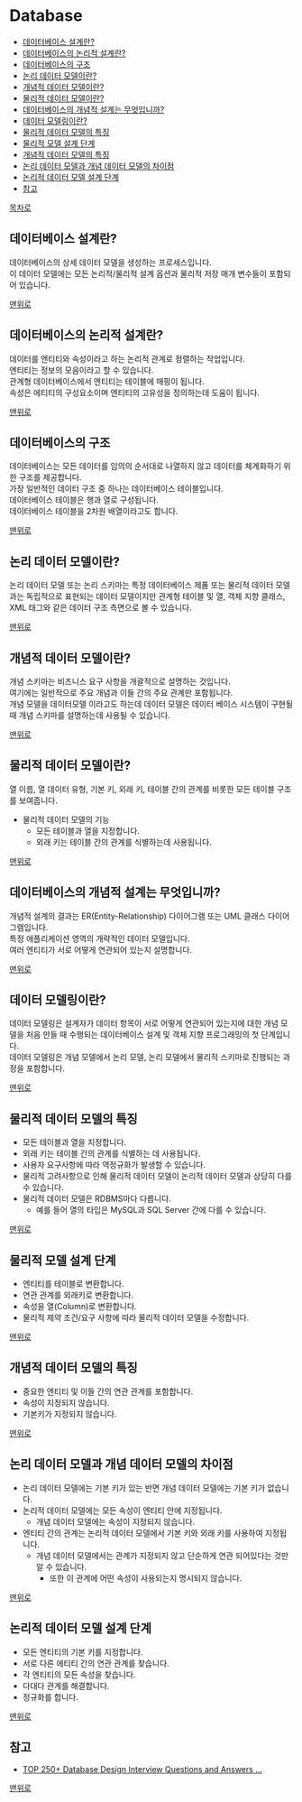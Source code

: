 # Database
* [데이터베이스 설계란?](#데이터베이스-설계란)
* [데이터베이스의 논리적 설계란?](#데이터베이스의-논리적-설계란)
* [데이터베이스의 구조](#데이터베이스의-구조)
* [논리 데이터 모델이란?](#논리-데이터-모델이란)
* [개념적 데이터 모델이란?](#개념적-데이터-모델이란)
* [물리적 데이터 모델이란?](#물리적-데이터-모델이란)
* [데이터베이스의 개념적 설계는 무엇입니까?](#데이터베이스의-개념적-설계는-무엇입니까)
* [데이터 모델링이란?](#데이터-모델링이란)
* [물리적 데이터 모델의 특징](#물리적-데이터-모델의-특징)
* [물리적 모델 설계 단계](#물리적-모델-설계-단계)
* [개념적 데이터 모델의 특징](#개념적-데이터-모델의-특징)
* [논리 데이터 모델과 개념 데이터 모델의 차이점](#논리-데이터-모델과-개념-데이터-모델의-차이점)
* [논리적 데이터 모델 설계 단계](#논리적-데이터-모델-설계-단계)
* [참고](#참고)

[목차로](https://github.com/smpark1020/tech-interview#%EB%AA%A9%EC%B0%A8)

## 데이터베이스 설계란?
데이터베이스의 상세 데이터 모델을 생성하는 프로세스입니다.   
이 데이터 모델에는 모든 논리적/물리적 설계 옵션과 물리적 저장 매개 변수들이 포함되어 있습니다.   

[맨위로](#database)

## 데이터베이스의 논리적 설계란?
데이터를 엔티티와 속성이라고 하는 논리적 관계로 정렬하는 작업입니다.   
엔티티는 정보의 모음이라고 할 수 있습니다.   
관계형 데이터베이스에서 엔티티는 테이블에 매핑이 됩니다.   
속성은 에티티의 구성요소이며 엔티티의 고유성을 정의하는데 도움이 됩니다.   

[맨위로](#database)

## 데이터베이스의 구조
데이터베이스는 모든 데이터를 임의의 순서대로 나열하지 않고 데이터를 체계화하기 위한 구조를 제공합니다.   
가장 일반적인 데이터 구조 중 하나는 데이터베이스 테이블입니다.   
데이터베이스 테이블은 행과 열로 구성됩니다.   
데이터베이스 테이블을 2차원 배열이라고도 합니다.   

[맨위로](#database)

## 논리 데이터 모델이란?
논리 데이터 모델 또는 논리 스키마는 특정 데이터베이스 제품 또는 물리적 데이터 모델과는 독립적으로 표현되는 데이터 모델이지만 관계형 테이블 및 열, 객체 지향 클래스, XML 태그와 같은 데이터 구조 측면으로 볼 수 있습니다.   

[맨위로](#database)

## 개념적 데이터 모델이란?
개념 스키마는 비즈니스 요구 사항을 개괄적으로 설명하는 것입니다.   
여기에는 일반적으로 주요 개념과 이들 간의 주요 관계만 포함됩니다.   
개념 모델을 데이터모델 이라고도 하는데 데이터 모델은 데이터 베이스 시스템이 구현될 때 개념 스키마를 설명하는데 사용될 수 있습니다.   

[맨위로](#database)

## 물리적 데이터 모델이란?
열 이름, 열 데이터 유형, 기본 키, 외래 키, 테이블 간의 관계를 비롯한 모든 테이블 구조를 보여줍니다.   
* 물리적 데이터 모델의 기능
  * 모든 테이블과 열을 지정합니다.   
  * 외래 키는 테이블 간의 관계를 식별하는데 사용됩니다.   

[맨위로](#database)

## 데이터베이스의 개념적 설계는 무엇입니까?
개념적 설계의 결과는 ER(Entity-Relationship) 다이어그램 또는 UML 클래스 다이어그램입니다.   
특정 애플리케이션 영역의 개략적인 데이터 모델입니다.   
여러 엔티티가 서로 어떻게 연관되어 있는지 설명합니다.   

[맨위로](#database)

## 데이터 모델링이란?
데이터 모델링은 설계자가 데이터 항목이 서로 어떻게 연관되어 있는지에 대한 개념 모델을 처음 만들 때 수행되는 데이터베이스 설계 및 객체 지향 프로그래밍의 첫 단계입니다.   
데이터 모델링은 개념 모델에서 논리 모델, 논리 모델에서 물리적 스키마로 진행되는 과정을 포함합니다.   

[맨위로](#database)

## 물리적 데이터 모델의 특징
* 모든 테이블과 열을 지정합니다.
* 외래 키는 테이블 간의 관계를 식별하는 데 사용됩니다.
* 사용자 요구사항에 따라 역정규화가 발생할 수 있습니다.
* 물리적 고려사항으로 인해 물리적 데이터 모델이 논리적 데이터 모델과 상당히 다를 수 있습니다.
* 물리적 데이터 모델은 RDBMS마다 다릅니다.   
  * 예를 들어 열의 타입은 MySQL과 SQL Server 간에 다를 수 있습니다.

[맨위로](#database)

## 물리적 모델 설계 단계
* 엔티티를 테이블로 변환합니다.
* 연관 관계를 외래키로 변환합니다.
* 속성을 열(Column)로 변환합니다.
* 물리적 제약 조건/요구 사항에 따라 물리적 데이터 모델을 수정합니다.

[맨위로](#database)

## 개념적 데이터 모델의 특징
* 중요한 엔티티 및 이들 간의 연관 관계를 포함합니다.   
* 속성이 지정되지 않습니다.
* 기본키가 지정되지 않습니다.

[맨위로](#database)

## 논리 데이터 모델과 개념 데이터 모델의 차이점
* 논리 데이터 모델에는 기본 키가 있는 반면 개념 데이터 모델에는 기본 키가 없습니다.
* 논리적 데이터 모델에는 모든 속성이 엔티티 안에 지정됩니다.
  * 개념 데이터 모델에는 속성이 지정되지 않습니다.   
* 엔티티 간의 관계는 논리적 데이터 모델에서 기본 키와 외래 키를 사용하여 지정됩니다.   
  * 개념 데이터 모델에서는 관계가 지정되지 않고 단순하게 연관 되어있다는 것만 알 수 있습니다.
    * 또한 이 관계에 어떤 속성이 사용되는지 명시되지 않습니다.   

[맨위로](#database)

## 논리적 데이터 모델 설계 단계
* 모든 엔티티의 기본 키를 지정합니다.   
* 서로 다른 에티티 간의 연관 관계를 찾습니다.  
* 각 엔티티의 모든 속성을 찾습니다.
* 다대다 관계를 해결합니다.
* 정규화를 합니다.

[맨위로](#database)

## 참고
* [TOP 250+ Database Design Interview Questions and Answers ...](https://www.wisdomjobs.com/e-university/database-design-interview-questions.html)

[맨위로](#database)
